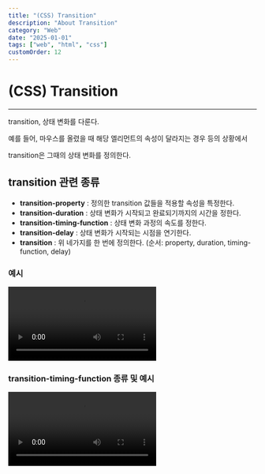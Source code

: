 ```yaml
---
title: "(CSS) Transition"
description: "About Transition"
category: "Web"
date: "2025-01-01"
tags: ["web", "html", "css"]
customOrder: 12
---
```


# (CSS) Transition

---

transition, 상태 변화를 다룬다.

예를 들어, 마우스를 올렸을 때 해당 엘리먼트의 속성이 달라지는 경우 등의 상황에서 

transition은 그때의 상태 변화를 정의한다.

## transition 관련 종류

- **transition-property**
: 정의한 transition 값들을 적용할 속성을 특정한다.
- **transition-duration**
: 상태 변화가 시작되고 완료되기까지의 시간을 정한다.
- **transition-timing-function**
: 상태 변화 과정의 속도를 정한다.
- **transition-delay**
: 상태 변화가 시작되는 시점을 연기한다.
- **transition**
: 위 네가지를 한 번에 정의한다. (순서: property, duration, timing-function, delay)

### 예시

<video src="/video/transition/record_1.mov" controls></video>

### transition-timing-function 종류 및 예시

<video src="/video/transition/record_2.mov" controls></video>